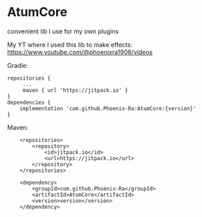 # AtumCore

convenient lib I use for my own plugins

My YT where I used this lib to make effects: https://www.youtube.com/@phoenixra1908/videos

Gradle:
```
repositories {
     ...
     maven { url 'https://jitpack.io' }
}
dependencies { 
    implementation 'com.github.Phoenix-Ra:AtumCore:{version}'
}
```

Maven:
```
	<repositories>
		<repository>
		    <id>jitpack.io</id>
		    <url>https://jitpack.io</url>
		</repository>
	</repositories>
	
	<dependency>
	    <groupId>com.github.Phoenix-Ra</groupId>
	    <artifactId>AtumCore</artifactId>
	    <version>version</version>
	</dependency>
```
